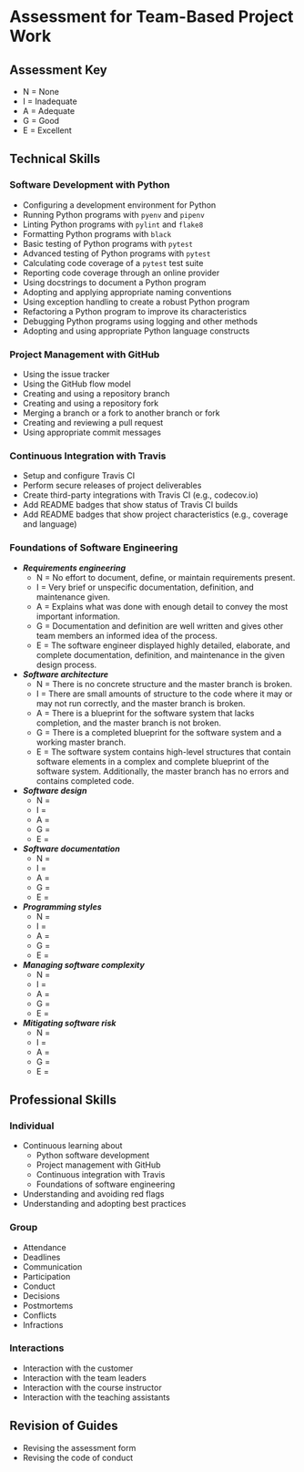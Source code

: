 # Assessment for Team-Based Project Work

## Assessment Key

* N = None
* I = Inadequate
* A = Adequate
* G = Good
* E = Excellent

## Technical Skills

### Software Development with Python

* Configuring a development environment for Python
* Running Python programs with `pyenv` and `pipenv`
* Linting Python programs with `pylint` and `flake8`
* Formatting Python programs with `black`
* Basic testing of Python programs with `pytest`
* Advanced testing of Python programs with `pytest`
* Calculating code coverage of a `pytest` test suite
* Reporting code coverage through an online provider
* Using docstrings to document a Python program
* Adopting and applying appropriate naming conventions
* Using exception handling to create a robust Python program
* Refactoring a Python program to improve its characteristics
* Debugging Python programs using logging and other methods
* Adopting and using appropriate Python language constructs

### Project Management with GitHub

* Using the issue tracker
* Using the GitHub flow model
* Creating and using a repository branch
* Creating and using a repository fork
* Merging a branch or a fork to another branch or fork
* Creating and reviewing a pull request
* Using appropriate commit messages

### Continuous Integration with Travis

* Setup and configure Travis CI
* Perform secure releases of project deliverables
* Create third-party integrations with Travis CI (e.g., codecov.io)
* Add README badges that show status of Travis CI builds
* Add README badges that show project characteristics (e.g., coverage and
  language)

### Foundations of Software Engineering

* ***Requirements engineering***
  * N = No effort to document, define, or maintain requirements present.
  * I = Very brief or unspecific documentation, definition, and maintenance given.
  * A = Explains what was done with enough detail to convey the most important information.
  * G = Documentation and definition are well written and gives other team members an informed idea of the process.
  * E = The software engineer displayed highly detailed, elaborate, and complete documentation, definition, and maintenance in the given design process.
* ***Software architecture***
  * N = There is no concrete structure and the master branch is broken.
  * I = There are small amounts of structure to the code where it may or may not run correctly, and the master branch is broken.
  * A = There is a blueprint for the software system that lacks completion, and the master branch is not broken.
  * G = There is a completed blueprint for the software system and a working master branch.
  * E = The software system contains high-level structures that contain software elements in a complex and complete blueprint of the software system. Additionally, the master branch has no errors and contains completed code.
* ***Software design***
  * N =
  * I =
  * A =
  * G =
  * E =
* ***Software documentation***
  * N =
  * I =
  * A =
  * G =
  * E =
* ***Programming styles***
  * N =
  * I =
  * A =
  * G =
  * E =
* ***Managing software complexity***
  * N =
  * I =
  * A =
  * G =
  * E =
* ***Mitigating software risk***
  * N =
  * I =
  * A =
  * G =
  * E =

## Professional Skills

### Individual

* Continuous learning about
  * Python software development
  * Project management with GitHub
  * Continuous integration with Travis
  * Foundations of software engineering
* Understanding and avoiding red flags
* Understanding and adopting best practices

### Group

* Attendance
* Deadlines
* Communication
* Participation
* Conduct
* Decisions
* Postmortems
* Conflicts
* Infractions

### Interactions

* Interaction with the customer
* Interaction with the team leaders
* Interaction with the course instructor
* Interaction with the teaching assistants

## Revision of Guides

* Revising the assessment form
* Revising the code of conduct
